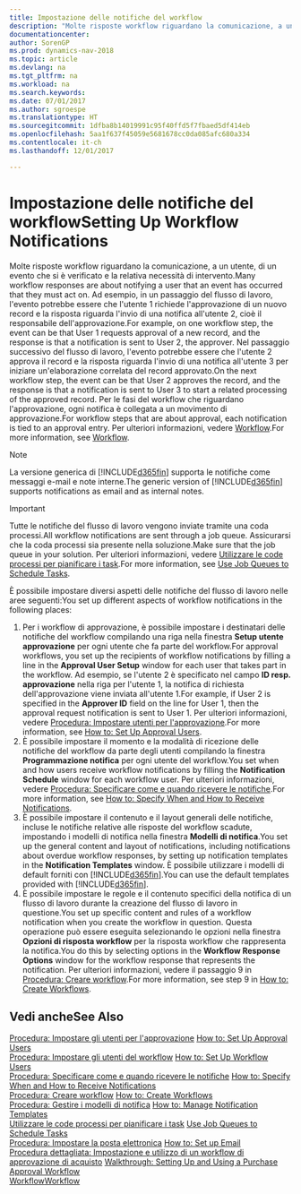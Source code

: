```yaml
---
title: Impostazione delle notifiche del workflow
description: "Molte risposte workflow riguardano la comunicazione, a un utente, di un evento che si è verificato e la relativa necessità di intervento. Ad esempio, in un passaggio del flusso di lavoro, l'evento potrebbe essere che l'utente 1 richiede l'approvazione di un nuovo record e la risposta riguarda l'invio di una notifica all'utente 2, cioè il responsabile dell'approvazione. Nel passaggio successivo del flusso di lavoro, l'evento potrebbe essere che l'utente 2 approva il record e la risposta riguarda l'invio di una notifica all'utente 3 per iniziare un'elaborazione correlata del record approvato. Per le fasi del workflow che riguardano l'approvazione, ogni notifica è collegata a un movimento di approvazione."
documentationcenter: 
author: SorenGP
ms.prod: dynamics-nav-2018
ms.topic: article
ms.devlang: na
ms.tgt_pltfrm: na
ms.workload: na
ms.search.keywords: 
ms.date: 07/01/2017
ms.author: sgroespe
ms.translationtype: HT
ms.sourcegitcommit: 1dfba8b14019991c95f40ffd5f7fbaed5df414eb
ms.openlocfilehash: 5aa1f637f45059e5681678cc0da085afc680a334
ms.contentlocale: it-ch
ms.lasthandoff: 12/01/2017

---
```

# <a name="setting-up-workflow-notifications"></a><span data-ttu-id="2bc55-106">Impostazione delle notifiche del workflow</span><span class="sxs-lookup"><span data-stu-id="2bc55-106">Setting Up Workflow Notifications</span></span>
<span data-ttu-id="2bc55-107">Molte risposte workflow riguardano la comunicazione, a un utente, di un evento che si è verificato e la relativa necessità di intervento.</span><span class="sxs-lookup"><span data-stu-id="2bc55-107">Many workflow responses are about notifying a user that an event has occurred that they must act on.</span></span> <span data-ttu-id="2bc55-108">Ad esempio, in un passaggio del flusso di lavoro, l'evento potrebbe essere che l'utente 1 richiede l'approvazione di un nuovo record e la risposta riguarda l'invio di una notifica all'utente 2, cioè il responsabile dell'approvazione.</span><span class="sxs-lookup"><span data-stu-id="2bc55-108">For example, on one workflow step, the event can be that User 1 requests approval of a new record, and the response is that a notification is sent to User 2, the approver.</span></span> <span data-ttu-id="2bc55-109">Nel passaggio successivo del flusso di lavoro, l'evento potrebbe essere che l'utente 2 approva il record e la risposta riguarda l'invio di una notifica all'utente 3 per iniziare un'elaborazione correlata del record approvato.</span><span class="sxs-lookup"><span data-stu-id="2bc55-109">On the next workflow step, the event can be that User 2 approves the record, and the response is that a notification is sent to User 3 to start a related processing of the approved record.</span></span> <span data-ttu-id="2bc55-110">Per le fasi del workflow che riguardano l'approvazione, ogni notifica è collegata a un movimento di approvazione.</span><span class="sxs-lookup"><span data-stu-id="2bc55-110">For workflow steps that are about approval, each notification is tied to an approval entry.</span></span> <span data-ttu-id="2bc55-111">Per ulteriori informazioni, vedere [Workflow](across-workflow.md).</span><span class="sxs-lookup"><span data-stu-id="2bc55-111">For more information, see [Workflow](across-workflow.md).</span></span>  

> [!NOTE]  
>  <span data-ttu-id="2bc55-112">La versione generica di [!INCLUDE[d365fin](includes/d365fin_md.md)] supporta le notifiche come messaggi e-mail e note interne.</span><span class="sxs-lookup"><span data-stu-id="2bc55-112">The generic version of [!INCLUDE[d365fin](includes/d365fin_md.md)] supports notifications as email and as internal notes.</span></span>  

> [!IMPORTANT]  
>  <span data-ttu-id="2bc55-113">Tutte le notifiche del flusso di lavoro vengono inviate tramite una coda processi.</span><span class="sxs-lookup"><span data-stu-id="2bc55-113">All workflow notifications are sent through a job queue.</span></span> <span data-ttu-id="2bc55-114">Assicurarsi che la coda processi sia presente nella soluzione.</span><span class="sxs-lookup"><span data-stu-id="2bc55-114">Make sure that the job queue in your solution.</span></span> <span data-ttu-id="2bc55-115">Per ulteriori informazioni, vedere [Utilizzare le code processi per pianificare i task](admin-job-queues-schedule-tasks.md).</span><span class="sxs-lookup"><span data-stu-id="2bc55-115">For more information, see [Use Job Queues to Schedule Tasks](admin-job-queues-schedule-tasks.md).</span></span>

<span data-ttu-id="2bc55-116">È possibile impostare diversi aspetti delle notifiche del flusso di lavoro nelle aree seguenti:</span><span class="sxs-lookup"><span data-stu-id="2bc55-116">You set up different aspects of workflow notifications in the following places:</span></span>  

1.  <span data-ttu-id="2bc55-117">Per i workflow di approvazione, è possibile impostare i destinatari delle notifiche del workflow compilando una riga nella finestra **Setup utente approvazione** per ogni utente che fa parte del workflow.</span><span class="sxs-lookup"><span data-stu-id="2bc55-117">For approval workflows, you set up the recipients of workflow notifications by filling a line in the **Approval User Setup** window for each user that takes part in the workflow.</span></span> <span data-ttu-id="2bc55-118">Ad esempio, se l'utente 2 è specificato nel campo **ID resp. approvazione** nella riga per l'utente 1, la notifica di richiesta dell'approvazione viene inviata all'utente 1.</span><span class="sxs-lookup"><span data-stu-id="2bc55-118">For example, if User 2 is specified in the **Approver ID** field on the line for User 1, then the approval request notification is sent to User 1.</span></span> <span data-ttu-id="2bc55-119">Per ulteriori informazioni, vedere [Procedura: Impostare utenti per l'approvazione](across-how-to-set-up-approval-users.md).</span><span class="sxs-lookup"><span data-stu-id="2bc55-119">For more information, see [How to: Set Up Approval Users](across-how-to-set-up-approval-users.md).</span></span>  
2.  <span data-ttu-id="2bc55-120">È possibile impostare il momento e la modalità di ricezione delle notifiche del workflow da parte degli utenti compilando la finestra **Programmazione notifica**  per ogni utente del workflow.</span><span class="sxs-lookup"><span data-stu-id="2bc55-120">You set when and how users receive workflow notifications by filling the **Notification Schedule** window for each workflow user.</span></span> <span data-ttu-id="2bc55-121">Per ulteriori informazioni, vedere [Procedura: Specificare come e quando ricevere le notifiche](across-how-to-specify-when-and-how-to-receive-notifications.md).</span><span class="sxs-lookup"><span data-stu-id="2bc55-121">For more information, see [How to: Specify When and How to Receive Notifications](across-how-to-specify-when-and-how-to-receive-notifications.md).</span></span>  
3.  <span data-ttu-id="2bc55-122">È possibile impostare il contenuto e il layout generali delle notifiche, incluse le notifiche relative alle risposte del workflow scadute, impostando i modelli di notifica nella finestra **Modelli di notifica**.</span><span class="sxs-lookup"><span data-stu-id="2bc55-122">You set up the general content and layout of notifications, including notifications about overdue workflow responses, by setting up notification templates in the **Notification Templates** window.</span></span> <span data-ttu-id="2bc55-123">È possibile utilizzare i modelli di default forniti con [!INCLUDE[d365fin](includes/d365fin_md.md)].</span><span class="sxs-lookup"><span data-stu-id="2bc55-123">You can use the default templates provided with [!INCLUDE[d365fin](includes/d365fin_md.md)].</span></span>  
4.  <span data-ttu-id="2bc55-124">È possibile impostare le regole e il contenuto specifici della notifica di un flusso di lavoro durante la creazione del flusso di lavoro in questione.</span><span class="sxs-lookup"><span data-stu-id="2bc55-124">You set up specific content and rules of a workflow notification when you create the workflow in question.</span></span> <span data-ttu-id="2bc55-125">Questa operazione può essere eseguita selezionando le opzioni nella finestra **Opzioni di risposta workflow** per la risposta workflow che rappresenta la notifica.</span><span class="sxs-lookup"><span data-stu-id="2bc55-125">You do this by selecting options in the **Workflow Response Options** window for the workflow response that represents the notification.</span></span> <span data-ttu-id="2bc55-126">Per ulteriori informazioni, vedere il passaggio 9 in [Procedura: Creare workflow](across-how-to-create-workflows.md).</span><span class="sxs-lookup"><span data-stu-id="2bc55-126">For more information, see step 9 in [How to: Create Workflows](across-how-to-create-workflows.md).</span></span>  

## <a name="see-also"></a><span data-ttu-id="2bc55-127">Vedi anche</span><span class="sxs-lookup"><span data-stu-id="2bc55-127">See Also</span></span>  
 <span data-ttu-id="2bc55-128">[Procedura: Impostare gli utenti per l'approvazione](across-how-to-set-up-approval-users.md) </span><span class="sxs-lookup"><span data-stu-id="2bc55-128">[How to: Set Up Approval Users](across-how-to-set-up-approval-users.md) </span></span>  
 <span data-ttu-id="2bc55-129">[Procedura: Impostare gli utenti del workflow](across-how-to-set-up-workflow-users.md) </span><span class="sxs-lookup"><span data-stu-id="2bc55-129">[How to: Set Up Workflow Users](across-how-to-set-up-workflow-users.md) </span></span>  
 <span data-ttu-id="2bc55-130">[Procedura: Specificare come e quando ricevere le notifiche](across-how-to-specify-when-and-how-to-receive-notifications.md) </span><span class="sxs-lookup"><span data-stu-id="2bc55-130">[How to: Specify When and How to Receive Notifications](across-how-to-specify-when-and-how-to-receive-notifications.md) </span></span>  
 <span data-ttu-id="2bc55-131">[Procedura: Creare workflow](across-how-to-create-workflows.md) </span><span class="sxs-lookup"><span data-stu-id="2bc55-131">[How to: Create Workflows](across-how-to-create-workflows.md) </span></span>  
 <span data-ttu-id="2bc55-132">[Procedura: Gestire i modelli di notifica](across-how-to-manage-notification-templates.md) </span><span class="sxs-lookup"><span data-stu-id="2bc55-132">[How to: Manage Notification Templates](across-how-to-manage-notification-templates.md) </span></span>  
 <span data-ttu-id="2bc55-133">[Utilizzare le code processi per pianificare i task](admin-job-queues-schedule-tasks.md) </span><span class="sxs-lookup"><span data-stu-id="2bc55-133">[Use Job Queues to Schedule Tasks](admin-job-queues-schedule-tasks.md) </span></span>  
 <span data-ttu-id="2bc55-134">[Procedura: Impostare la posta elettronica](madeira-how-setup-email.md) </span><span class="sxs-lookup"><span data-stu-id="2bc55-134">[How to: Set up Email](madeira-how-setup-email.md) </span></span>  
 <span data-ttu-id="2bc55-135">[Procedura dettagliata: Impostazione e utilizzo di un workflow di approvazione di acquisto](walkthrough-setting-up-and-using-a-purchase-approval-workflow.md) </span><span class="sxs-lookup"><span data-stu-id="2bc55-135">[Walkthrough: Setting Up and Using a Purchase Approval Workflow](walkthrough-setting-up-and-using-a-purchase-approval-workflow.md) </span></span>  
 [<span data-ttu-id="2bc55-136">Workflow</span><span class="sxs-lookup"><span data-stu-id="2bc55-136">Workflow</span></span>](across-workflow.md)   

